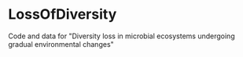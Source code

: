 # LossOfDiversity
Code and data for "Diversity loss in microbial ecosystems undergoing gradual environmental changes"
